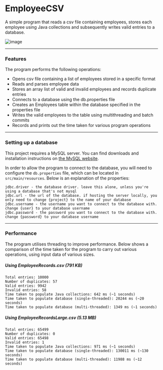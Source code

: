 # EmployeeCSV

A simple program that reads a csv file containing employees, stores each employee using Java collections and subsequently writes valid entries to a database.

![image](https://user-images.githubusercontent.com/11021728/136734178-92e3546b-5635-446b-890a-7392b66a48f7.png)

---

### Features

The program performs the following operations:
- Opens csv file containing a list of employees stored in a specific format
- Reads and parses employee data
- Stores an array list of valid and invalid employees and records duplicate entries
- Connects to a database using the db.properties file
- Creates an Employees table within the database specified in the properties file
- Writes the valid employees to the table using multithreading and batch commits
- Records and prints out the time taken for various program operations

---

### Setting up a database

This project requires a MySQL server. You can find downloads and installation instructions on [the MySQL website](https://dev.mysql.com/downloads/mysql/).

In order to allow the program to connect to the database, you will need to configure the `db.properties` file, which can be located in `src/main/resources`. Below is an explanation of the properties:

```
jdbc.driver - the database driver. leave this alone, unless you're using a database that's not mysql
jdbc.url - the url of the database. if hosting the server locally, you only need to change {project} to the name of your database
jdbc.username - the username you want to connect to the database with. change {user} to your database username
jdbc.password - the password you want to connect to the database with. change {password} to your database username
```

---

### Performance

The program utilises threading to improve performance. Below shows a comparison of the time taken for the program to carry out various operations, using input data of various sizes.

##### Using EmployeeRecords.csv (791 KB)
```
Total entries: 10000
Number of duplicates: 57
Valid entries: 9942
Invalid entries: 58
Time taken to populate Java collections: 642 ms (~1 seconds)
Time taken to populate database (single-threaded): 20244 ms (~20 seconds)
Time taken to populate database (multi-threaded): 1349 ms (~1 seconds)
```

##### Using EmployeeRecordsLarge.csv (5.13 MB)
```
Total entries: 65499
Number of duplicates: 0
Valid entries: 65498
Invalid entries: 1
Time taken to populate Java collections: 971 ms (~1 seconds)
Time taken to populate database (single-threaded): 130011 ms (~130 seconds)
Time taken to populate database (multi-threaded): 11988 ms (~12 seconds)
```
